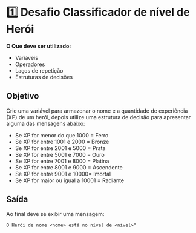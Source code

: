 # 1️⃣ Desafio Classificador de nível de Herói

**O Que deve ser utilizado:**

- Variáveis
- Operadores
- Laços de repetição
- Estruturas de decisões

## Objetivo

Crie uma variável para armazenar o nome e a quantidade de experiência (XP) de um
herói,
depois utilize uma estrutura de decisão para apresentar alguma das mensagens
abaixo:

- Se XP for menor do que 1000 = Ferro
- Se XP for entre 1001 e 2000 = Bronze
- Se XP for entre 2001 e 5000 = Prata
- Se XP for entre 5001 e 7000 = Ouro
- Se XP for entre 7001 e 8000 = Platina
- Se XP for entre 8001 e 9000 = Ascendente
- Se XP for entre 9001 e 10000= Imortal
- Se XP for maior ou igual a 10001 = Radiante

## Saída

Ao final deve se exibir uma mensagem:

```text
O Herói de nome <nome> está no nível de <nivel>"
```

